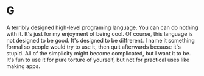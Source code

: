 # G
A terribly designed high-level programing language. You can can do nothing with it. It's just for my enjoyment of being cool. Of course, this language is not designed to be good. It's designed to be diffrerent. I name it something formal so people would try to use it, then quit afterwards because it's stupid. All of the simplicity might become complicated, but I want it to be. It's fun to use it for pure torture of yourself, but not for practical uses like making apps.
